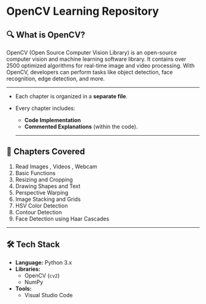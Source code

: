 # OpenCV Learning Repository 

## 🔍 What is OpenCV?

OpenCV (Open Source Computer Vision Library) is an open-source computer vision and machine learning software library. It contains over 2500 optimized algorithms for real-time image and video processing. With OpenCV, developers can perform tasks like object detection, face recognition, edge detection, and more.

---

- Each chapter is organized in a **separate file**.
- Every chapter includes:
  -  **Code Implementation**
  -  **Commented Explanations** (within the code).

  ---

## 📂 Chapters Covered

1. Read Images , Videos , Webcam
2. Basic Functions
3. Resizing and Cropping
4. Drawing Shapes and Text
5. Perspective Warping
6. Image Stacking and Grids
7. HSV Color Detection
8. Contour Detection
9. Face Detection using Haar Cascades

---

## 🛠️ Tech Stack

- **Language:** Python 3.x
- **Libraries:** 
  - OpenCV (`cv2`)
  - NumPy
- **Tools:**
  - Visual Studio Code


